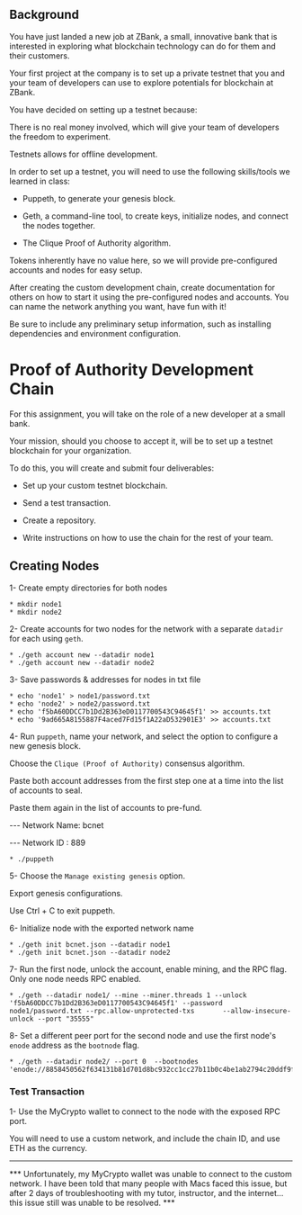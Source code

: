 ## Background

You have just landed a new job at ZBank, a small, innovative bank that is interested in exploring what
blockchain technology can do for them and their customers.

Your first project at the company is to set up a private testnet that you and your team of developers
can use to explore potentials for blockchain at ZBank.

You have decided on setting up a testnet because:

There is no real money involved, which will give your team of developers the freedom to experiment.

Testnets allows for offline development.

In order to set up a testnet, you will need to use the following skills/tools we learned in class:

* Puppeth, to generate your genesis block.

* Geth, a command-line tool, to create keys, initialize nodes, and connect the nodes together.

* The Clique Proof of Authority algorithm.

Tokens inherently have no value here, so we will provide pre-configured accounts and nodes for easy setup.

After creating the custom development chain, create documentation for others on how to start it using the pre-configured
nodes and accounts. You can name the network anything you want, have fun with it!

Be sure to include any preliminary setup information, such as installing dependencies and environment configuration.

# Proof of Authority Development Chain

For this assignment, you will take on the role of a new developer at a small bank.

Your mission, should you choose to accept it, will be to set up a testnet blockchain for your organization.

To do this, you will create and submit four deliverables:

* Set up your custom testnet blockchain.

* Send a test transaction.

* Create a repository.

* Write instructions on how to use the chain for the rest of your team.

## Creating Nodes

1- Create empty directories for both nodes

    * mkdir node1 
    * mkdir node2

2- Create accounts for two nodes for the network with a separate `datadir` for each using `geth`.

    * ./geth account new --datadir node1
    * ./geth account new --datadir node2
        
3- Save passwords & addresses for nodes in txt file

    * echo 'node1' > node1/password.txt
    * echo 'node2' > node2/password.txt
    * echo 'f5bA60DDCC7b1Dd2B363eD0117700543C94645f1' >> accounts.txt
    * echo '9ad665A8155887F4aced7Fd15f1A22aD532901E3' >> accounts.txt

4- Run `puppeth`, name your network, and select the option to configure a new genesis block. 

   Choose the `Clique (Proof of Authority)` consensus algorithm. 

   Paste both account addresses from the first step one at a time into the list of accounts to seal.

   Paste them again in the list of accounts to pre-fund.


--- Network Name: bcnet
   
--- Network ID : 889

    * ./puppeth
    
    
5- Choose the `Manage existing genesis` option.

   Export genesis configurations.
   
   Use Ctrl + C to exit puppeth. 

6- Initialize node with the exported network name
    
    * ./geth init bcnet.json --datadir node1
    * ./geth init bcnet.json --datadir node2
   
7- Run the first node, unlock the account, enable mining, and the RPC flag. Only one node needs RPC enabled.

    * ./geth --datadir node1/ --mine --miner.threads 1 --unlock 'f5bA60DDCC7b1Dd2B363eD0117700543C94645f1' --password node1/password.txt --rpc.allow-unprotected-txs       --allow-insecure-unlock --port "35555" 
    
8- Set a different peer port for the second node and use the first node's `enode` address as the `bootnode` flag.

    * ./geth --datadir node2/ --port 0  --bootnodes 'enode://8858450562f634131b81d701d8bc932cc1cc27b11b0c4be1ab2794c20ddf9fcd1a8957641802f08b79dd0b6b859b30b31ee06608f902daebe7cf56216aa50567@127.0.0.1:35555'
    
### Test Transaction

1- Use the MyCrypto wallet to connect to the node with the exposed RPC port.

   You will need to use a custom network, and include the chain ID, and use ETH as the currency.
   
   
   
   
------------------------------------------------------------------------------------------------------------------------------------------------------------------   
   
*** Unfortunately, my MyCrypto wallet was unable to connect to the custom network. I have been told that many people with Macs faced this issue, but after 2 days of troubleshooting with my tutor, instructor, and the internet... this issue still was unable to be resolved. ***




